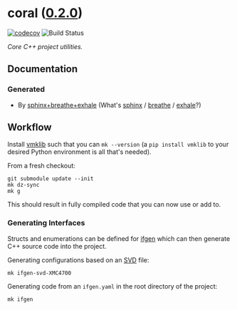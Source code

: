 <!--
    =====================================
    generator=datazen
    version=3.1.2
    hash=8063ea34015adb26414bdd0af03b27d1
    =====================================
-->

# coral ([0.2.0](https://github.com/vkottler/coral/releases/tag/0.2.0))

[![codecov](https://codecov.io/gh/vkottler/coral/branch/master/graph/badge.svg)](https://codecov.io/gh/vkottler/coral)
![Build Status](https://github.com/vkottler/coral/actions/workflows/yambs-project.yml/badge.svg)

*Core C++ project utilities.*

## Documentation

### Generated

* By [sphinx+breathe+exhale](https://vkottler.github.io/cpp/sphinx/coral/)
(What's [sphinx](https://www.sphinx-doc.org/en/master/) /
[breathe](https://breathe.readthedocs.io/en/latest/) /
[exhale](https://exhale.readthedocs.io/en/latest/)?)

## Workflow

Install [vmklib](https://github.com/vkottler/vmklib) such that you can
`mk --version` (a `pip install vmklib` to your desired Python environment is
all that's needed).

From a fresh checkout:

```
git submodule update --init
mk dz-sync
mk g
```

This should result in fully compiled code that you can now use or add to.


### Generating Interfaces

Structs and enumerations can be defined for
[ifgen](https://github.com/vkottler/ifgen) which can then generate C++ source
code into the project.

Generating configurations based on an
[SVD](https://github.com/vkottler/ifgen/tree/master/ifgen/data/svd) file:

```
mk ifgen-svd-XMC4700
```

Generating code from an `ifgen.yaml` in the root directory of the project:

```
mk ifgen
```
